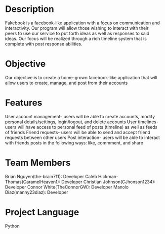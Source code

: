 # Description
Fakebook is a facebook-like application with a focus on communication and interactivity. Our program will allow those wishing to interact 
with their peers to use our service to put forth ideas as well as responses to said ideas. Our focus will be realized through a rich timeline
system that is complete with post response abilities.

# Objective
Our objective is to create a home-grown facebook-like application that will allow users to create, manage, and post from their accounts

# Features 
User account management- users will be able to create accounts, modify personal details/settings, login/logout, and delete accounts
User timelines- users will have access to personal feed of posts (timeline) as well as feeds of friends
Friend requests- users will be able to send and accept friend requests between other users
Post interaction- users will be able to interact with friends posts in the following ways: like, commment, and share

# Team Members
Brian Nguyen(the-brain711): Developer
Caleb Hickman-Thomas(CaramelHeaven1): Developer
Christian Johnson(CJhonson1234): Developer 
Connor White(TheConnorGW): Developer
Manolo Diaz(manny23diaz): Developer

# Project Language
Python 
